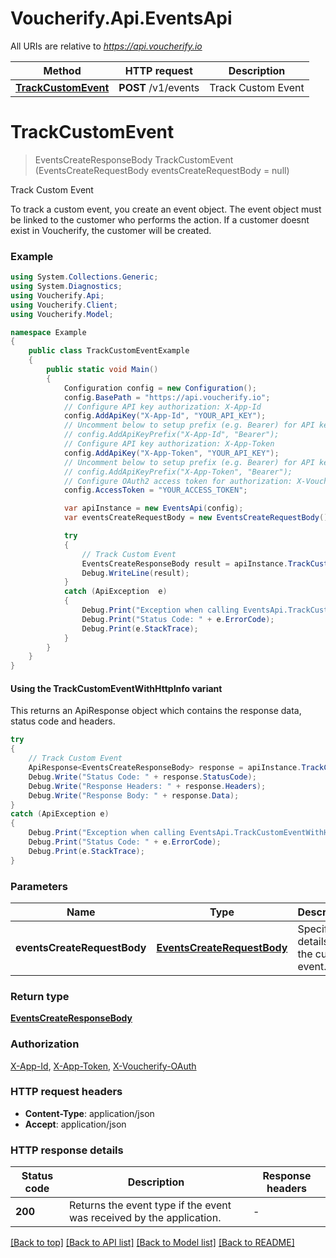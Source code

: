 # Voucherify.Api.EventsApi

All URIs are relative to *https://api.voucherify.io*

| Method | HTTP request | Description |
|--------|--------------|-------------|
| [**TrackCustomEvent**](EventsApi.md#trackcustomevent) | **POST** /v1/events | Track Custom Event |

<a id="trackcustomevent"></a>
# **TrackCustomEvent**
> EventsCreateResponseBody TrackCustomEvent (EventsCreateRequestBody eventsCreateRequestBody = null)

Track Custom Event

To track a custom event, you create an event object.   The event object must be linked to the customer who performs the action. If a customer doesnt exist in Voucherify, the customer will be created.

### Example
```csharp
using System.Collections.Generic;
using System.Diagnostics;
using Voucherify.Api;
using Voucherify.Client;
using Voucherify.Model;

namespace Example
{
    public class TrackCustomEventExample
    {
        public static void Main()
        {
            Configuration config = new Configuration();
            config.BasePath = "https://api.voucherify.io";
            // Configure API key authorization: X-App-Id
            config.AddApiKey("X-App-Id", "YOUR_API_KEY");
            // Uncomment below to setup prefix (e.g. Bearer) for API key, if needed
            // config.AddApiKeyPrefix("X-App-Id", "Bearer");
            // Configure API key authorization: X-App-Token
            config.AddApiKey("X-App-Token", "YOUR_API_KEY");
            // Uncomment below to setup prefix (e.g. Bearer) for API key, if needed
            // config.AddApiKeyPrefix("X-App-Token", "Bearer");
            // Configure OAuth2 access token for authorization: X-Voucherify-OAuth
            config.AccessToken = "YOUR_ACCESS_TOKEN";

            var apiInstance = new EventsApi(config);
            var eventsCreateRequestBody = new EventsCreateRequestBody(); // EventsCreateRequestBody | Specify the details of the custom event. (optional) 

            try
            {
                // Track Custom Event
                EventsCreateResponseBody result = apiInstance.TrackCustomEvent(eventsCreateRequestBody);
                Debug.WriteLine(result);
            }
            catch (ApiException  e)
            {
                Debug.Print("Exception when calling EventsApi.TrackCustomEvent: " + e.Message);
                Debug.Print("Status Code: " + e.ErrorCode);
                Debug.Print(e.StackTrace);
            }
        }
    }
}
```

#### Using the TrackCustomEventWithHttpInfo variant
This returns an ApiResponse object which contains the response data, status code and headers.

```csharp
try
{
    // Track Custom Event
    ApiResponse<EventsCreateResponseBody> response = apiInstance.TrackCustomEventWithHttpInfo(eventsCreateRequestBody);
    Debug.Write("Status Code: " + response.StatusCode);
    Debug.Write("Response Headers: " + response.Headers);
    Debug.Write("Response Body: " + response.Data);
}
catch (ApiException e)
{
    Debug.Print("Exception when calling EventsApi.TrackCustomEventWithHttpInfo: " + e.Message);
    Debug.Print("Status Code: " + e.ErrorCode);
    Debug.Print(e.StackTrace);
}
```

### Parameters

| Name | Type | Description | Notes |
|------|------|-------------|-------|
| **eventsCreateRequestBody** | [**EventsCreateRequestBody**](EventsCreateRequestBody.md) | Specify the details of the custom event. | [optional]  |

### Return type

[**EventsCreateResponseBody**](EventsCreateResponseBody.md)

### Authorization

[X-App-Id](../README.md#X-App-Id), [X-App-Token](../README.md#X-App-Token), [X-Voucherify-OAuth](../README.md#X-Voucherify-OAuth)

### HTTP request headers

 - **Content-Type**: application/json
 - **Accept**: application/json


### HTTP response details
| Status code | Description | Response headers |
|-------------|-------------|------------------|
| **200** | Returns the event type if the event was received by the application. |  -  |

[[Back to top]](#) [[Back to API list]](../README.md#documentation-for-api-endpoints) [[Back to Model list]](../README.md#documentation-for-models) [[Back to README]](../README.md)

